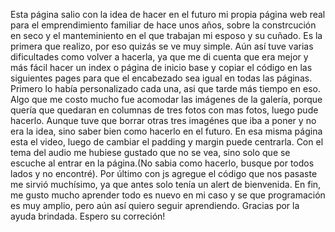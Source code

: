 Esta página salio con la idea de hacer en el futuro mi propia página web real para el emprendimiento familiar de hace unos años, sobre la constrcución en seco y el manteminiento en el que trabajan mi esposo y su cuñado.
Es la primera que realizo, por eso quizás se ve muy simple. Aún así tuve varias dificultades como volver a hacerla, ya que me di cuenta que era mejor y más fácil hacer un index o página de inicio base y copiar el código en las siguientes pages para que el encabezado sea igual en todas las páginas. Primero lo había personalizado cada una, asi que tarde más tiempo en eso.
Algo que me costo mucho fue acomodar las imágenes de la galería, porque quería que quedaran en columnas de tres fotos con mas fotos, luego pude hacerlo. Aunque tuve que borrar otras tres imagénes que iba a poner y no era la idea, sino saber bien como hacerlo en el futuro. En esa misma página esta el video, luego de cambiar el padding y margin puede centrarla. Con el tema del audio me hubiese gustado que no se vea, sino solo que se escuche al entrar en la página.(No sabia como hacerlo, busque por todos lados y no encontré).
Por último con js agregue el código que nos pasaste me sirvió muchísimo, ya que antes solo tenía un alert de bienvenida. 
En fin, me gusto mucho aprender todo es nuevo en mi caso y se que programación es muy amplio, pero aún así quiero seguir aprendiendo. Gracias por la ayuda brindada. Espero su correción!

